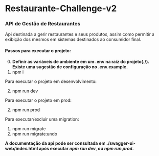 # Restaurante-Challenge-v2
### API de Gestão de Restaurantes

Api destinada a gerir restaurantes e seus produtos, assim como permitir a exibição dos mesmos em sistemas destinados ao consumidor final.


#### Passos para executar o projeto:

0. **Definir as variáveis de ambiente em um .env na raiz do projeto(./). Existe uma sugestão de configuração no .env.example.**
1. npm i

Para executar o projeto em desenvolvimento:

2. npm run dev

Para executar o projeto em prod:

2. npm run prod

Para executar/excluir uma migration:
1. npm run migrate
2. npm run migrate:undo

**A documentação da api pode ser consultada em ./swagger-ui-web/index.html após executar *npm run dev*, ou *npm run prod*.**

